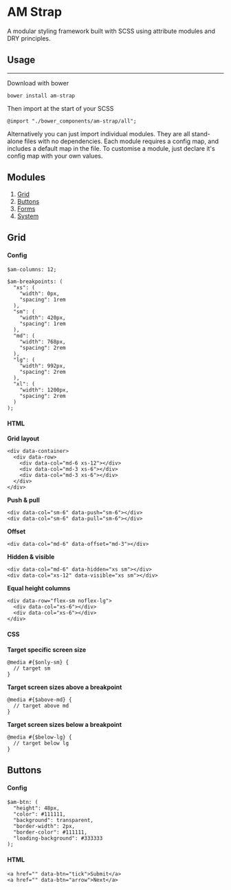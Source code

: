 # AM Strap
A modular styling framework built with SCSS using attribute modules and DRY principles.

## Usage
---

Download with bower

    bower install am-strap
    
Then import at the start of your SCSS

    @import "./bower_components/am-strap/all";

Alternatively you can just import individual modules. They are all stand-alone files with no dependencies. Each module requires a config map, and includes a default map in the file. To customise a module, just declare it's config map with your own values.

## Modules

1. [Grid](#grid)
2. [Buttons](#buttons)
3. [Forms](#forms)
4. [System](#system)

<a name="grid"></a>
## Grid

#### Config

    $am-columns: 12;

    $am-breakpoints: (
      "xs": (
        "width": 0px,
        "spacing": 1rem 
      ),
      "sm": (
        "width": 420px,
        "spacing": 1rem
      ),
      "md": (
        "width": 768px,
        "spacing": 2rem
      ),
      "lg": (
        "width": 992px,
        "spacing": 2rem
      ),
      "xl": (
        "width": 1200px,
        "spacing": 2rem
      )
    );

#### HTML

**Grid layout**

    <div data-container>
      <div data-row>
        <div data-col="md-6 xs-12"></div>
        <div data-col="md-3 xs-6"></div>
        <div data-col="md-3 xs-6"></div>
      </div>
    </div>

**Push & pull**

    <div data-col="sm-6" data-push="sm-6"></div>
    <div data-col="sm-6" data-pull="sm-6"></div>

**Offset**

    <div data-col="md-6" data-offset="md-3"></div>

**Hidden & visible**

    <div data-col="md-6" data-hidden="xs sm"></div>
    <div data-col="xs-12" data-visible="xs sm"></div>
 
**Equal height columns**

    <div data-row="flex-sm noflex-lg">
      <div data-col="xs-6"></div>
      <div data-col="xs-6"></div>
    </div>

#### CSS

**Target specific screen size**

    @media #{$only-sm} {
      // target sm
    }
    
**Target screen sizes above a breakpoint**

    @media #{$above-md} {
      // target above md
    }
    
**Target screen sizes below a breakpoint**
    
    @media #{$below-lg} {
      // target below lg
    }

<a name="buttons"></a>
## Buttons

#### Config

    $am-btn: (
      "height": 48px,
      "color": #111111,
      "background": transparent,
      "border-width": 2px,
      "border-color": #111111,
      "loading-background": #333333
    );

#### HTML

    <a href="" data-btn="tick">Submit</a>
    <a href="" data-btn="arrow">Next</a>